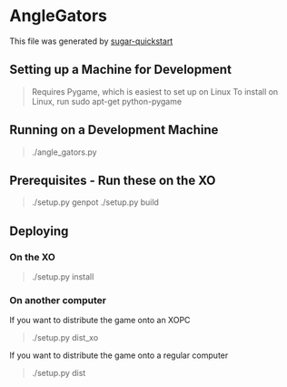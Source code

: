 AngleGators
======
This file was generated by [sugar-quickstart](https://github.com/liam-middlebrook/sugar-quickstart)
## Setting up a Machine for Development
>   Requires Pygame, which is easiest to set up on Linux
>   To install on Linux, run sudo apt-get python-pygame

## Running on a Development Machine

>   ./angle_gators.py

## Prerequisites - Run these on the XO

>   ./setup.py genpot
>   ./setup.py build

## Deploying

### On the XO

>   ./setup.py install

### On another computer

If you want to distribute the game onto an XOPC

>   ./setup.py dist_xo

If you want to distribute the game onto a regular computer

>   ./setup.py dist
